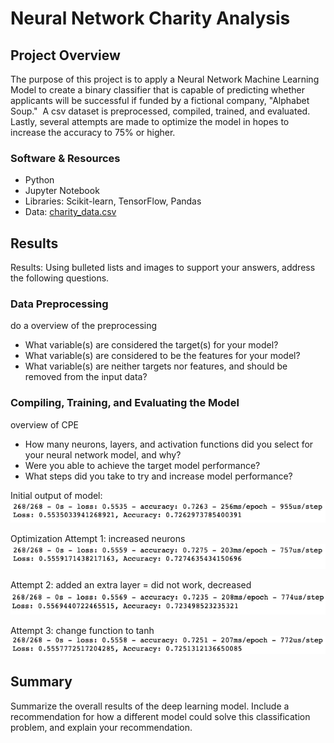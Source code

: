 # Neural Network Charity Analysis

## Project Overview
The purpose of this project is to apply a Neural Network Machine Learning Model to create a binary classifier that is capable of predicting whether applicants will be successful if funded by a fictional company, "Alphabet Soup."  A csv dataset is preprocessed, compiled, trained, and evaluated.  Lastly, several attempts are made to optimize the model in hopes to increase the accuracy to 75% or higher.

### Software & Resources
- Python
- Jupyter Notebook
- Libraries: Scikit-learn, TensorFlow, Pandas
- Data: [charity_data.csv](https://github.com/retroxsky06/Neural_Network_Charity_Analysis/blob/main/Resources/charity_data.csv)

## Results

Results: Using bulleted lists and images to support your answers, address the following questions.

### Data Preprocessing
do a overview of the preprocessing
- What variable(s) are considered the target(s) for your model?
- What variable(s) are considered to be the features for your model?
- What variable(s) are neither targets nor features, and should be removed from the input data?

### Compiling, Training, and Evaluating the Model
overview of CPE

- How many neurons, layers, and activation functions did you select for your neural network model, and why?
- Were you able to achieve the target model performance?
- What steps did you take to try and increase model performance?

Initial output of model:
![fig1](https://github.com/retroxsky06/Neural_Network_Charity_Analysis/blob/main/images/initial.png)

Optimization Attempt 1: increased neurons
![fig2](https://github.com/retroxsky06/Neural_Network_Charity_Analysis/blob/main/images/attempt_1_relu_neurons.png)

Attempt 2: added an extra layer = did not work, decreased
![fig3](https://github.com/retroxsky06/Neural_Network_Charity_Analysis/blob/main/images/attempt2_added_layer.png)

Attempt 3: change function to tanh
![fig4](https://github.com/retroxsky06/Neural_Network_Charity_Analysis/blob/main/images/attempt3_tanh.png)

## Summary
Summarize the overall results of the deep learning model. Include a recommendation for how a different model could solve this classification problem, and explain your recommendation.



